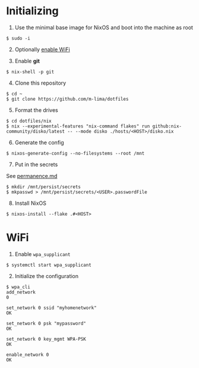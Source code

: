 # Initializing

1. Use the minimal base image for NixOS and boot into the machine as root

```
$ sudo -i
```

2. Optionally [enable WiFi](#wifi)

3. Enable **git**

```
$ nix-shell -p git
```

4. Clone this repository

```
$ cd ~
$ git clone https://github.com/m-lima/dotfiles
```

5. Format the drives

```
$ cd dotfiles/nix
$ nix --experimental-features "nix-command flakes" run github:nix-community/disko/latest -- --mode disko ./hosts/<HOST>/disko.nix
```

6. Generate the config

```
$ nixos-generate-config --no-filesystems --root /mnt
```

7. Put in the secrets

See [permanence.md](./permanence.md)

```
$ mkdir /mnt/persist/secrets
$ mkpasswd > /mnt/persist/secrets/<USER>.passwordFile
```

8. Install NixOS

```
$ nixos-install --flake .#<HOST>
```

# WiFi

1. Enable `wpa_supplicant`

```
$ systemctl start wpa_supplicant
```

2. Initialize the configuration

```
$ wpa_cli
add_network
0

set_network 0 ssid "myhomenetwork"
OK

set_network 0 psk "mypassword"
OK

set_network 0 key_mgmt WPA-PSK
OK

enable_network 0
OK
```
